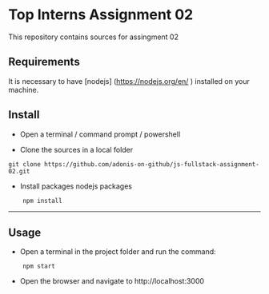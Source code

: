 # Top Interns Assignment 02

This repository contains sources for assingment 02

## Requirements
It is necessary to have [nodejs] (https://nodejs.org/en/
) installed on your machine.


## Install
* Open a terminal / command prompt / powershell

* Clone the sources in a local folder
```
git clone https://github.com/adonis-on-github/js-fullstack-assignment-02.git
```

* Install packages nodejs packages
```
    npm install
```

---

## Usage
* Open a terminal in the project folder and run the command:
```
    npm start
```

* Open the browser and navigate to http://localhost:3000

